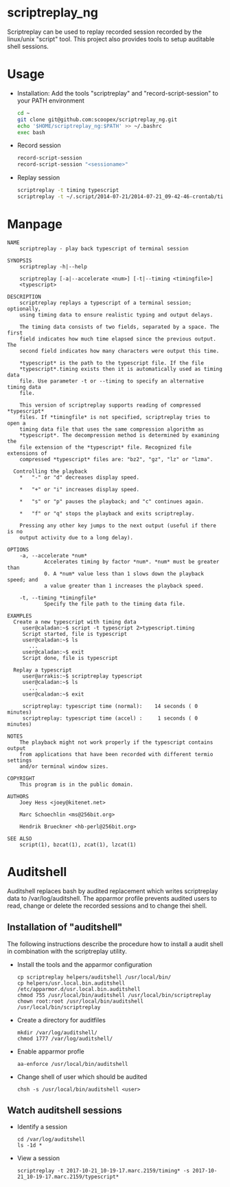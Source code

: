 
scriptreplay_ng
===============

Scriptreplay can be used to replay recorded session recorded by the linux/unix "script" tool.
This project also provides tools to setup auditable shell sessions.

# Usage

  * Installation: Add the tools "scriptreplay" and "record-script-session" to your PATH environment
    ```bash
    cd ~ 
    git clone git@github.com:scoopex/scriptreplay_ng.git
    echo '$HOME/scriptreplay_ng:$PATH' >> ~/.bashrc
    exec bash
    ```    

  * Record session
    ```bash
    record-script-session
    record-script-session "<sessioname>"
    ```

  * Replay session
     ```bash
    scriptreplay -t timing typescript
    scriptreplay -t ~/.script/2014-07-21/2014-07-21_09-42-46-crontab/timing.gz ~/.script/2014-07-21/2014-07-21_09-42-46-crontab/typescript.gz 
    ```
# Manpage

```
NAME
    scriptreplay - play back typescript of terminal session

SYNOPSIS
    scriptreplay -h|--help

    scriptreplay [-a|--accelerate <num>] [-t|--timing <timingfile>]
    <typescript>

DESCRIPTION
    scriptreplay replays a typescript of a terminal session; optionally,
    using timing data to ensure realistic typing and output delays.

    The timing data consists of two fields, separated by a space. The first
    field indicates how much time elapsed since the previous output. The
    second field indicates how many characters were output this time.

    *typescript* is the path to the typescript file. If the file
    *typescript*.timing exists then it is automatically used as timing data
    file. Use parameter -t or --timing to specify an alternative timing data
    file.

    This version of scriptreplay supports reading of compressed *typescript*
    files. If *timingfile* is not specified, scriptreplay tries to open a
    timing data file that uses the same compression algorithm as
    *typescript*. The decompression method is determined by examining the
    file extension of the *typescript* file. Recognized file extensions of
    compressed *typescript* files are: "bz2", "gz", "lz" or "lzma".

  Controlling the playback
    *   "-" or "d" decreases display speed.

    *   "+" or "i" increases display speed.

    *   "s" or "p" pauses the playback; and "c" continues again.

    *   "f" or "q" stops the playback and exits scriptreplay.

    Pressing any other key jumps to the next output (useful if there is no
    output activity due to a long delay).

OPTIONS
    -a, --accelerate *num*
            Accelerates timing by factor *num*. *num* must be greater than
            0. A *num* value less than 1 slows down the playback speed; and
            a value greater than 1 increases the playback speed.

    -t, --timing *timingfile*
            Specify the file path to the timing data file.

EXAMPLES
  Create a new typescript with timing data
     user@caladan:~$ script -t typescript 2>typescript.timing
     Script started, file is typescript
     user@caladan:~$ ls
       ...
     user@caladan:~$ exit
     Script done, file is typescript

  Replay a typescript
     user@arrakis:~$ scriptreplay typescript
     user@caladan:~$ ls
       ...
     user@caladan:~$ exit

     scriptreplay: typescript time (normal):    14 seconds ( 0 minutes)
     scriptreplay: typescript time (accel) :     1 seconds ( 0 minutes)

NOTES
    The playback might not work properly if the typescript contains output
    from applications that have been recorded with different termio settings
    and/or terminal window sizes.

COPYRIGHT
    This program is in the public domain.

AUTHORS
    Joey Hess <joey@kitenet.net>

    Marc Schoechlin <ms@256bit.org>

    Hendrik Brueckner <hb-perl@256bit.org>

SEE ALSO
    script(1), bzcat(1), zcat(1), lzcat(1)
```

# Auditshell

Auditshell replaces bash by audited replacement which writes scriptreplay data to /var/log/auditshell. 
The apparmor profile prevents audited users to read, change or delete the recorded sessions and to change thei shell.

## Installation of "auditshell"

The following instructions describe the procedure how to install a audit shell in combination with
the scriptreplay utility.

 * Install the tools and the apparmor configuration
   ```
   cp scriptreplay helpers/auditshell /usr/local/bin/
   cp helpers/usr.local.bin.auditshell /etc/apparmor.d/usr.local.bin.auditshell
   chmod 755 /usr/local/bin/auditshell /usr/local/bin/scriptreplay
   chown root:root /usr/local/bin/auditshell /usr/local/bin/scriptreplay
   ```
 * Create a directory for auditfiles
   ```
   mkdir /var/log/auditshell/
   chmod 1777 /var/log/auditshell/
   ```
 * Enable apparmor profle
   ```
   aa-enforce /usr/local/bin/auditshell
   ```
 * Change shell of user which should be audited
   ```
   chsh -s /usr/local/bin/auditshell <user>
   ```

## Watch auditshell sessions

 * Identify a session 
   ```
   cd /var/log/auditshell
   ls -1d *
   ```
 * View a session
   ```
   scriptreplay -t 2017-10-21_10-19-17.marc.2159/timing* -s 2017-10-21_10-19-17.marc.2159/typescript*
   ```
